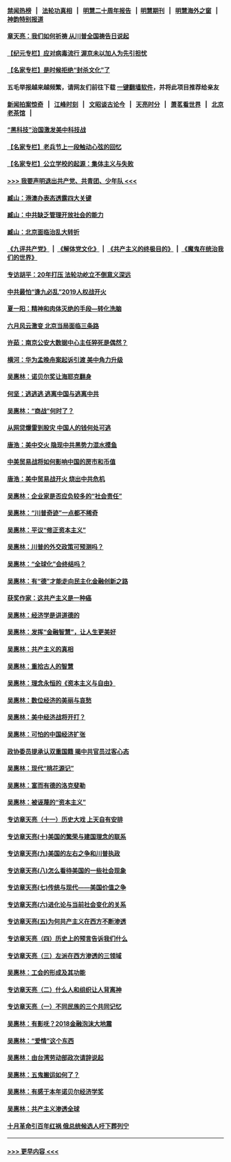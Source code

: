 #### [禁闻热榜](热点新闻.md?=0)  &nbsp;&nbsp;|&nbsp;&nbsp; [法轮功真相](https://github.com/gfw-breaker/truth/blob/master/README.md?=0) &nbsp;&nbsp;|&nbsp;&nbsp; [明慧二十周年报告](https://github.com/gfw-breaker/mh-reports/blob/master/README.md?=0) &nbsp;&nbsp;|&nbsp;&nbsp;[明慧期刊](https://github.com/gfw-breaker/mh-qikan) &nbsp;&nbsp;|&nbsp;&nbsp; [明慧海外之窗](https://github.com/gfw-breaker/mh-news/blob/master/README.md?=0) &nbsp;&nbsp;|&nbsp;&nbsp; [神韵特别报道](https://github.com/gfw-breaker/mh-news/blob/master/shenyun.md?=0)
#### [章天亮：我们如何祈祷 从川普全国祷告日说起](../pages/nsc423/n11944627.md?t=03180702) 
#### [【纪元专栏】应对病毒流行 渥京未以加人为先引担忧](../pages/nsc423/n11875714.md?t=03180702) 
#### [【名家专栏】是时候拒绝“封杀文化”了](../pages/nsc423/n11814093.md?t=03180702) 
#### 五毛举报越来越频繁，请网友们前往下载 [一键翻墙软件](https://github.com/gfw-breaker/ssr-accounts)，并将此项目推荐给亲友
#### [新闻拍案惊奇](https://github.com/gfw-breaker/banned-news/blob/master/pages/link4.md) &nbsp;&nbsp;|&nbsp;&nbsp; [江峰时刻](https://github.com/gfw-breaker/banned-news/blob/master/pages/link4.md) &nbsp;&nbsp;|&nbsp;&nbsp; [文昭谈古论今](https://github.com/gfw-breaker/banned-news/blob/master/pages/link4.md) &nbsp;&nbsp;|&nbsp;&nbsp; [天亮时分](https://github.com/gfw-breaker/banned-news/blob/master/pages/link4.md) &nbsp;&nbsp;|&nbsp;&nbsp; [萧茗看世界](https://github.com/gfw-breaker/banned-news/blob/master/pages/link4.md) &nbsp;&nbsp;|&nbsp;&nbsp; [北京老茶馆](https://github.com/gfw-breaker/banned-news/blob/master/pages/link4.md) &nbsp;&nbsp;|&nbsp;&nbsp; 
#### [“黑科技”治国激发美中科技战](../pages/nsc423/n11638056.md?t=03180702) 
#### [【名家专栏】老兵节上一段触动心弦的回忆](../pages/nsc423/n11646016.md?t=03180702) 
#### [【名家专栏】公立学校的起源：集体主义与失败](../pages/nsc423/n11601833.md?t=03180702) 
#### [>>> 我要声明退出共产党、共青团、少年队 <<<](https://github.com/begood0513/goodnews/blob/master/quit/letter.md) 
#### [臧山：港澳办表态透露四大关键](../pages/nsc423/n11421628.md?t=03180702) 
#### [臧山：中共缺乏管理开放社会的能力](../pages/nsc423/n11407457.md?t=03180702) 
#### [臧山：北京面临治乱大转折](../pages/nsc423/n11406895.md?t=03180702) 
#### [《九评共产党》](https://github.com/begood0513/9ping.md/blob/master/README.md) &nbsp;|&nbsp; [《解体党文化》](../../../../jtdwh.md/blob/master/README.md)  &nbsp;|&nbsp; [《共产主义的终极目的》](../../../../gczydzjmd.md/blob/master/README.md) &nbsp;|&nbsp; [《魔鬼在统治我们的世界》](../../../../mgztzwmdsj.md/blob/master/README.md) 
#### [专访胡平：20年打压 法轮功屹立不倒意义深远](../pages/nsc423/n11398800.md?t=03180702) 
#### [中共最怕“逢九必乱”2019人权战开火](../pages/nsc423/n11385248.md?t=03180702) 
#### [夏一阳：精神和肉体灭绝的手段—转化洗脑](../pages/nsc423/n11368250.md?t=03180702) 
#### [六月风云激变 北京当局面临三条路](../pages/nsc423/n11313668.md?t=03180702) 
#### [许茹：南京公安大数据中心主任猝死是偶然？](../pages/nsc423/n11064744.md?t=03180702) 
#### [横河：华为孟晚舟案起诉引渡 美中角力升级](../pages/nsc423/n11027230.md?t=03180702) 
#### [吴惠林：诺贝尔奖让海耶克翻身](../pages/nsc423/n10890049.md?t=03180702) 
#### [何坚：逃逃逃 逃离中国与逃离中共](../pages/nsc423/n10592891.md?t=03180702) 
#### [吴惠林：“商战”何时了？](../pages/nsc423/n10573558.md?t=03180702) 
#### [从网贷爆雷到股灾 中国人的钱何处可逃](../pages/nsc423/n10572800.md?t=03180702) 
#### [唐浩：美中交火 隐现中共黑势力混水摸鱼](../pages/nsc423/n10544040.md?t=03180702) 
#### [中美贸易战将如何影响中国的房市和币值](../pages/nsc423/n10543697.md?t=03180702) 
#### [唐浩：美中贸易战开火 烧出中共危机](../pages/nsc423/n10540126.md?t=03180702) 
#### [吴惠林：企业家是否应负较多的“社会责任”](../pages/nsc423/n10535022.md?t=03180702) 
#### [吴惠林：“川普奇迹”一点都不稀奇](../pages/nsc423/n10512808.md?t=03180702) 
#### [吴惠林：平议“修正资本主义”](../pages/nsc423/n10495724.md?t=03180702) 
#### [吴惠林：川普的外交政策可预测吗？](../pages/nsc423/n10462387.md?t=03180702) 
#### [吴惠林：“全球化”会终结吗？](../pages/nsc423/n10452838.md?t=03180702) 
#### [吴惠林：有“德”才能走向民主化金融创新之路](../pages/nsc423/n10432292.md?t=03180702) 
#### [获奖作家：这共产主义是一种癌](../pages/nsc423/n10431541.md?t=03180702) 
#### [吴惠林：经济学是讲道德的](../pages/nsc423/n10398014.md?t=03180702) 
#### [吴惠林：发挥“金融智慧”，让人生更美好](../pages/nsc423/n10375019.md?t=03180702) 
#### [吴惠林：共产主义的真相](../pages/nsc423/n10351394.md?t=03180702) 
#### [吴惠林：重拾古人的智慧](../pages/nsc423/n10337691.md?t=03180702) 
#### [吴惠林：理念永恒的《资本主义与自由》](../pages/nsc423/n10316274.md?t=03180702) 
#### [吴惠林：数位经济的美丽与哀愁](../pages/nsc423/n10292946.md?t=03180702) 
#### [吴惠林：美中经济战将开打？](../pages/nsc423/n10258825.md?t=03180702) 
#### [吴惠林：可怕的中国经济扩张](../pages/nsc423/n10219147.md?t=03180702) 
#### [政协委员提承认双重国籍 揭中共官员过客心态](../pages/nsc423/n10208809.md?t=03180702) 
#### [吴惠林：现代“桃花源记”](../pages/nsc423/n10185234.md?t=03180702) 
#### [吴惠林：富而有德的洛克斐勒](../pages/nsc423/n10142264.md?t=03180702) 
#### [吴惠林：被诬蔑的“资本主义”](../pages/nsc423/n10124816.md?t=03180702) 
#### [专访章天亮（十一）历史大戏 上天自有安排](../pages/nsc423/n10094905.md?t=03180702) 
#### [专访章天亮(十)美国的繁荣与建国理念的联系](../pages/nsc423/n10094899.md?t=03180702) 
#### [专访章天亮(九)美国的左右之争和川普执政](../pages/nsc423/n10094889.md?t=03180702) 
#### [专访章天亮(八)怎么看待美国的一些社会现象](../pages/nsc423/n10094857.md?t=03180702) 
#### [专访章天亮(七)传统与现代——美国价值之争](../pages/nsc423/n10093140.md?t=03180702) 
#### [专访章天亮(六)进化论与当前社会变化的关系](../pages/nsc423/n10092036.md?t=03180702) 
#### [专访章天亮(五)为何共产主义在西方不断渗透](../pages/nsc423/n10083620.md?t=03180702) 
#### [专访章天亮（四）历史上的预言告诉我们什么](../pages/nsc423/n10083606.md?t=03180702) 
#### [专访章天亮（三）左派在西方渗透的三领域](../pages/nsc423/n10081115.md?t=03180702) 
#### [吴惠林：工会的形成及其功能](../pages/nsc423/n10080633.md?t=03180702) 
#### [专访章天亮（二）什么人和组织让人背离神](../pages/nsc423/n10076637.md?t=03180702) 
#### [专访章天亮（一）不同民族的三个共同记忆](../pages/nsc423/n10074188.md?t=03180702) 
#### [吴惠林：有影呒？2018金融泡沫大地震](../pages/nsc423/n10040534.md?t=03180702) 
#### [吴惠林：“爱情”这个东西](../pages/nsc423/n10019423.md?t=03180702) 
#### [吴惠林：由台湾劳动部政次请辞说起](../pages/nsc423/n9979679.md?t=03180702) 
#### [吴惠林：五鬼搬运如何了？](../pages/nsc423/n9925338.md?t=03180702) 
#### [吴惠林：有感于本年诺贝尔经济学奖](../pages/nsc423/n9871883.md?t=03180702) 
#### [吴惠林：共产主义渗透全球](../pages/nsc423/n9812748.md?t=03180702) 
#### [十月革命引百年红祸 俄总统候选人吁下葬列宁](../pages/nsc423/n9810182.md?t=03180702) 

----
#### [ >>> 更早内容 <<< ](../indexes/nsc423-earlier.md)
